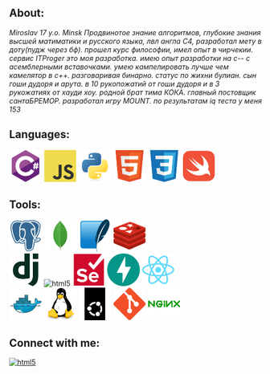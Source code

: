 ## About: 
*Miroslav 17 y.o. Minsk*
*Продвинотое знание алгоритмов, глубокие знания высшей матиматики и русского языка, лвл англа С4, разработал мету в доту(пудж через бф). прошел курс философии, имел опыт в чирчекии. сервис ITProger это моя разработка. имею опыт разработки на с-- с асемблерными вставочками. умею кампелировать лучше чем камелятор в с++. разговаривая бинарно. статус по жихни булиан.
сын гоши дудоря и арута. в 10 рукопожатий от гоши дудоря и в 3 рукожатиях от хауди хоу. родной брат тима КОКА. главный постовщик сантаБРЕМОР. разработал игру MOUNT. по результатам iq теста у меня 153*

## Languages:
<div display="flex">
  <img src="https://raw.githubusercontent.com/devicons/devicon/master/icons/csharp/csharp-original.svg" alt="csharp" width="65" height="65"/>
  <img src="https://raw.githubusercontent.com/devicons/devicon/master/icons/javascript/javascript-original.svg" alt="javascript" width="65" height="65"/>
  <img src="https://github.com/devicons/devicon/blob/master/icons/python/python-original.svg" alt="html5" width="65" height="65"/>
  <img src="https://github.com/devicons/devicon/blob/master/icons/html5/html5-original.svg" alt="html5" width="65" height="65"/>
  <img src="https://github.com/devicons/devicon/blob/master/icons/css3/css3-original.svg" alt="html5" width="65" height="65"/>
  <img src="https://github.com/devicons/devicon/blob/master/icons/swift/swift-original.svg" alt="html5" width="65" height="65"/>
</div>

## Tools:

<div display="flex" pading="45">
  <img src="https://github.com/devicons/devicon/blob/master/icons/postgresql/postgresql-plain.svg" alt="csharp" width="65" height="65"/>
  <img src="https://github.com/devicons/devicon/blob/master/icons/mongodb/mongodb-original.svg" alt="html5" width="65" height="65"/>
  <img src="https://github.com/devicons/devicon/blob/master/icons/sqlite/sqlite-original.svg" alt="html5" width="65" height="65"/>
  <img src="https://github.com/devicons/devicon/blob/master/icons/redis/redis-original.svg" alt="html5" width="65" height="65"/>
</div>

<div display="flex">
  <img src="https://github.com/devicons/devicon/blob/master/icons/django/django-plain.svg" alt="html5" width="65" height="65"/>
  <img src="https://upload.wikimedia.org/wikipedia/commons/1/19/Celery_logo.png" alt="html5" width="65" height="65"/>
  <img src="https://github.com/devicons/devicon/blob/master/icons/selenium/selenium-original.svg" alt="html5" width="65" height="65"/>
  <img src="https://github.com/devicons/devicon/blob/master/icons/fastapi/fastapi-original.svg" alt="html5" width="65" height="65"/>
  <img src="https://github.com/devicons/devicon/blob/master/icons/react/react-original.svg" alt="html5" width="65" height="65"/>
</div>

<div display="flex">
  <img src="https://github.com/devicons/devicon/blob/master/icons/docker/docker-original.svg" alt="html5" width="65" height="65"/>
  <img src="https://github.com/devicons/devicon/blob/master/icons/linux/linux-original.svg" alt="html5" width="65" height="65"/>
  <img src="https://github.com/devicons/devicon/blob/master/icons/ubuntu/ubuntu-plain.svg" alt="html5" width="65" height="65"/>
  <img src="https://github.com/devicons/devicon/blob/master/icons/git/git-original.svg" alt="html5" width="65" height="65"/>
  <img src="https://github.com/devicons/devicon/blob/master/icons/nginx/nginx-original.svg" alt="html5" width="65" height="65"/>
</div>

<h2>Connect with me: </h2>
<a href="https://t.me/hostnes"> <img src="https://upload.wikimedia.org/wikipedia/commons/thumb/5/5c/Telegram_Messenger.png/800px-Telegram_Messenger.png" alt="html5" width="65" height="65"/> </a>

